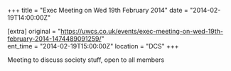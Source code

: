 +++
title = "Exec Meeting on Wed 19th February 2014"
date = "2014-02-19T14:00:00Z"

[extra]
original = "https://uwcs.co.uk/events/exec-meeting-on-wed-19th-february-2014-1474489091259/"    
ent_time = "2014-02-19T15:00:00Z"
location = "DCS"
+++

Meeting to discuss society stuff, open to all members

